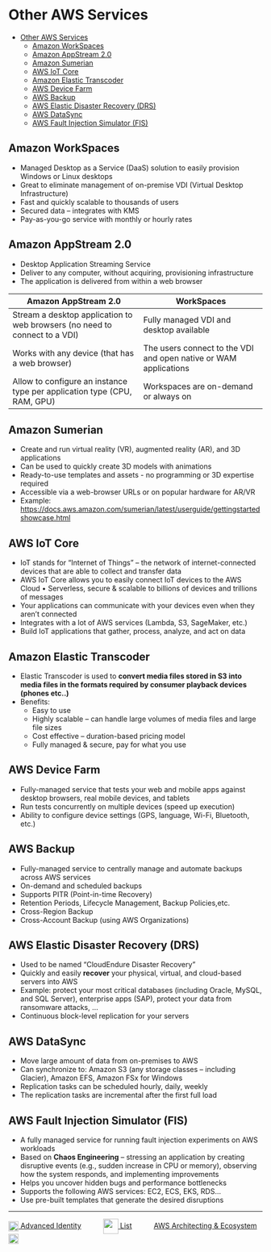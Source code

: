 # Other AWS Services

- [Other AWS Services](#other-aws-services)
  - [Amazon WorkSpaces](#amazon-workspaces)
  - [Amazon AppStream 2.0](#amazon-appstream-20)
  - [Amazon Sumerian](#amazon-sumerian)
  - [AWS IoT Core](#aws-iot-core)
  - [Amazon Elastic Transcoder](#amazon-elastic-transcoder)
  - [AWS Device Farm](#aws-device-farm)
  - [AWS Backup](#aws-backup)
  - [AWS Elastic Disaster Recovery (DRS)](#aws-elastic-disaster-recovery-drs)
  - [AWS DataSync](#aws-datasync)
  - [AWS Fault Injection Simulator (FIS)](#aws-fault-injection-simulator-fis)

## Amazon WorkSpaces

- Managed Desktop as a Service (DaaS) solution to easily provision Windows or Linux desktops
- Great to eliminate management of on-premise VDI (Virtual Desktop Infrastructure)
- Fast and quickly scalable to thousands of users
- Secured data – integrates with KMS
- Pay-as-you-go service with monthly or hourly rates

## Amazon AppStream 2.0

- Desktop Application Streaming Service
- Deliver to any computer, without acquiring, provisioning infrastructure
- The application is delivered from within a web browser

| Amazon AppStream 2.0                                                       | WorkSpaces                                                       |
| -------------------------------------------------------------------------- | ---------------------------------------------------------------- |
| Stream a desktop application to web browsers (no need to connect to a VDI) | Fully managed VDI and desktop available                          |
| Works with any device (that has a web browser)                             | The users connect to the VDI and open native or WAM applications |
| Allow to configure an instance type per application type (CPU, RAM, GPU)   | Workspaces are on-demand or always on                            |

## Amazon Sumerian

- Create and run virtual reality (VR), augmented reality (AR), and 3D applications
- Can be used to quickly create 3D models with animations
- Ready-to-use templates and assets - no programming or 3D expertise required
- Accessible via a web-browser URLs or on popular hardware for AR/VR
- Example: <https://docs.aws.amazon.com/sumerian/latest/userguide/gettingstartedshowcase.html>

## AWS IoT Core

- IoT stands for “Internet of Things” – the network of internet-connected devices that are able to collect and transfer data
- AWS IoT Core allows you to easily connect IoT devices to the AWS Cloud • Serverless, secure & scalable to billions of devices and trillions of messages
- Your applications can communicate with your devices even when they aren’t connected
- Integrates with a lot of AWS services (Lambda, S3, SageMaker, etc.)
- Build IoT applications that gather, process, analyze, and act on data

## Amazon Elastic Transcoder

- Elastic Transcoder is used to **convert media files stored in S3 into media files in the formats required by consumer playback devices (phones etc..)**
- Benefits:
  - Easy to use
  - Highly scalable – can handle large volumes of media files and large file sizes
  - Cost effective – duration-based pricing model
  - Fully managed & secure, pay for what you use

## AWS Device Farm

- Fully-managed service that tests your web and mobile apps against desktop browsers, real mobile devices, and tablets
- Run tests concurrently on multiple devices (speed up execution)
- Ability to configure device settings (GPS, language, Wi-Fi, Bluetooth, etc.)

## AWS Backup

- Fully-managed service to centrally manage and automate backups across AWS services
- On-demand and scheduled backups
- Supports PITR (Point-in-time Recovery)
- Retention Periods, Lifecycle Management, Backup Policies,etc.
- Cross-Region Backup
- Cross-Account Backup (using AWS Organizations)

## AWS Elastic Disaster Recovery (DRS)

- Used to be named “CloudEndure Disaster Recovery”
- Quickly and easily **recover** your physical, virtual, and cloud-based servers into AWS
- Example: protect your most critical databases (including Oracle, MySQL, and SQL Server), enterprise apps (SAP), protect your data from ransomware attacks, …
- Continuous block-level replication for your servers

## AWS DataSync

- Move large amount of data from on-premises to AWS
- Can synchronize to: Amazon S3 (any storage classes – including Glacier), Amazon EFS, Amazon FSx for Windows
- Replication tasks can be scheduled hourly, daily, weekly
- The replication tasks are incremental after the first full load

## AWS Fault Injection Simulator (FIS)

- A fully managed service for running fault injection experiments on AWS workloads
- Based on **Chaos Engineering** – stressing an application by creating disruptive events (e.g., sudden increase in CPU or memory), observing how the system responds, and implementing improvements
- Helps you uncover hidden bugs and performance bottlenecks
- Supports the following AWS services: EC2, ECS, EKS, RDS…
- Use pre-built templates that generate the desired disruptions

* * *

[<img align="center" src="../images/back-arrow.png" height="20" width="20"/> Advanced Identity](./advanced_identity.md)&nbsp; &nbsp; &nbsp; &nbsp; &nbsp; &nbsp;[<img align="center" src="../images/list.png" height="30" width="30"/> List](../README.md)&nbsp; &nbsp; &nbsp; &nbsp; &nbsp; &nbsp;[AWS Architecting & Ecosystem <img align="center" src="../images/forward-arrow.png" height="20" width="20"/>](./architecting_and_ecosystem.md)
